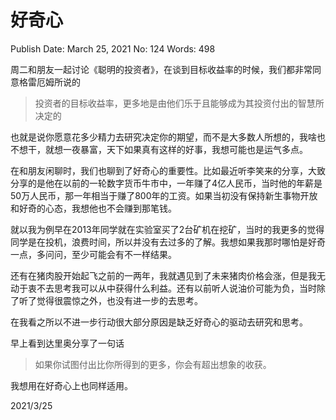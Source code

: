 # 好奇心

Publish Date: March 25, 2021
No: 124
Words: 498

周二和朋友一起讨论《聪明的投资者》，在谈到目标收益率的时候，我们都非常同意格雷厄姆所说的

> 投资者的目标收益率，更多地是由他们乐于且能够成为其投资付出的智慧所决定的
> 

也就是说你愿意花多少精力去研究决定你的期望，而不是大多数人所想的，我啥也不想干，就想一夜暴富，天下如果真有这样的好事，我想可能也是运气多点。

在和朋友闲聊时，我们也聊到了好奇心的重要性。比如最近听李笑来的分享，大致分享的是他在以前的一轮数字货币牛市中，一年赚了4亿人民币，当时他的年薪是50万人民币，那一年相当于赚了800年的工资。如果当初没有保持新生事物开放和好奇的心态，我想他也不会赚到那笔钱。

就以我为例早在2013年同学就在实验室买了2台矿机在挖矿，当时的我更多的觉得同学是在投机，浪费时间，所以并没有去过多的了解。我想如果我那时哪怕是好奇一点，多问问，至少可能会有不一样结果。

还有在猪肉股开始起飞之前的一两年，我就遇见到了未来猪肉价格会涨，但是我无动于衷不去思考我可以从中获得什么利益。还有以前听人说油价可能为负，当时除了听了觉得很震惊之外，也没有进一步的去思考。

在我看之所以不进一步行动很大部分原因是缺乏好奇心的驱动去研究和思考。

早上看到达里奥分享了一句话

> 如果你试图付出比你所得到的更多，你会有超出想象的收获。
> 

我想用在好奇心上也同样适用。

2021/3/25